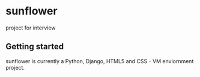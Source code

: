 # sunflower

project for interview

## Getting started

sunflower is currently a Python, Django, HTML5 and CSS - VM enviornment project.
